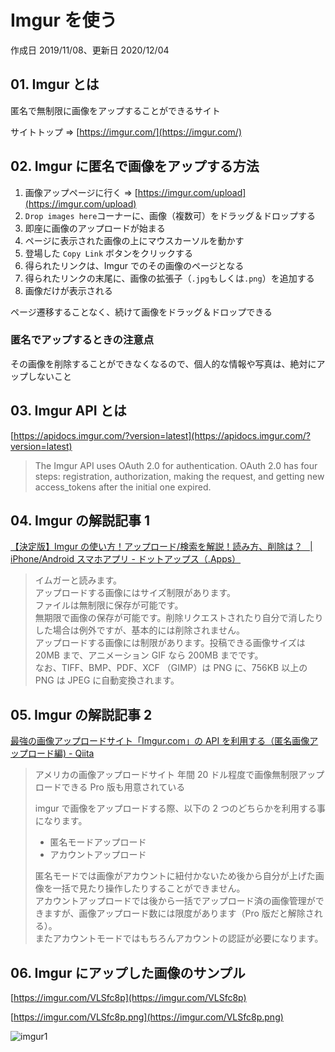 # Imgur を使う

作成日 2019/11/08、更新日 2020/12/04

## 01. Imgur とは

匿名で無制限に画像をアップすることができるサイト

サイトトップ => [https://imgur.com/](https://imgur.com/)

## 02. Imgur に匿名で画像をアップする方法

1. 画像アップページに行く => [https://imgur.com/upload](https://imgur.com/upload)
1. `Drop images here`コーナーに、画像（複数可）をドラッグ＆ドロップする
1. 即座に画像のアップロードが始まる
1. ページに表示された画像の上にマウスカーソルを動かす
1. 登場した `Copy Link` ボタンをクリックする
1. 得られたリンクは、Imgur でのその画像のページとなる
1. 得られたリンクの末尾に、画像の拡張子（`.jpg`もしくは`.png`）を追加する
1. 画像だけが表示される

ページ遷移することなく、続けて画像をドラッグ＆ドロップできる

### 匿名でアップするときの注意点

その画像を削除することができなくなるので、個人的な情報や写真は、絶対にアップしないこと

## 03. Imgur API とは

[https://apidocs.imgur.com/?version=latest](https://apidocs.imgur.com/?version=latest)

> The Imgur API uses OAuth 2.0 for authentication. OAuth 2.0 has four steps: registration, authorization, making the request, and getting new access_tokens after the initial one expired.

## 04. Imgur の解説記事 1

[【決定版】Imgur の使い方！アップロード/検索を解説！読み方、削除は？   \| iPhone/Android スマホアプリ \- ドットアップス（\.Apps）](https://dotapps.jp/articles/rjm48ar4p8kybmfv)

> イムガーと読みます。\
> アップロードする画像にはサイズ制限があります。\
> ファイルは無制限に保存が可能です。\
> 無期限で画像の保存が可能です。削除リクエストされたり自分で消したりした場合は例外ですが、基本的には削除されません。\
> アップロードする画像には制限があります。投稿できる画像サイズは 20MB まで、アニメーション GIF なら 200MB までです。\
> なお、TIFF、BMP、PDF、XCF （GIMP）は PNG に、756KB 以上の PNG は JPEG に自動変換されます。

## 05. Imgur の解説記事 2

[最強の画像アップロードサイト「Imgur\.com」の API を利用する（匿名画像アップロード編\) \- Qiita](https://qiita.com/AKB428/items/a5f68a3288cc596975ae)

> アメリカの画像アップロードサイト
> 年間 20 ドル程度で画像無制限アップロードできる Pro 版も用意されている
>
> imgur で画像をアップロードする際、以下の 2 つのどちらかを利用する事になります。
>
> - 匿名モードアップロード
> - アカウントアップロード
>
> 匿名モードでは画像がアカウントに紐付かないため後から自分が上げた画像を一括で見たり操作したりすることができません。\
> アカウントアップロードでは後から一括でアップロード済の画像管理ができますが、画像アップロード数には限度があります（Pro 版だと解除される）。\
> またアカウントモードではもちろんアカウントの認証が必要になります。

## 06. Imgur にアップした画像のサンプル

[https://imgur.com/VLSfc8p](https://imgur.com/VLSfc8p)

[https://imgur.com/VLSfc8p.png](https://imgur.com/VLSfc8p.png)

![imgur1](https://imgur.com/VLSfc8p.png)
